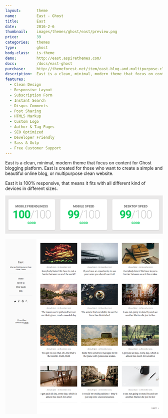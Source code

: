 ```yaml
---
layout:       theme
name:         East - Ghost
title:        East
date:         2016-2-6
thumbnail:    images/themes/ghost/east/preview.png
price:        39
categories:   themes
type:         ghost
body-class:   is-theme
demo:         http://east.aspirethemes.com/
docs:         /docs/east-ghost
purchase:     http://themeforest.net/item/east-blog-and-multipurpose-clean-ghost-theme/14714255?ref=aspirethemes
description:  East is a clean, minimal, modern theme that focus on content for Ghost.
features:
  - Clean Design
  - Responsive Layout
  - Subscription Form
  - Instant Search
  - Disqus Comments
  - Post Sharing
  - HTML5 Markup
  - Custom Logo
  - Author & Tag Pages
  - SEO Optimized
  - Developer Friendly
  - Sass & Gulp
  - Free Customer Support
---
```


East is a clean, minimal, modern theme that focus on content for Ghost blogging platform. East is created for those who want to create a simple and beautiful online blog, or multipurpose clean website.

East it is 100% responsive, that means it fits with all different kind of devices in different sizes.

[![east-ghost-performance](/images/themes/shared/google-performance-test.png)](https://developers.google.com/speed/pagespeed/insights/?url=http%3A%2F%2Feast.aspirethemes.com%2F&tab=desktop)

![east-ghost-full-preview](/images/themes/ghost/east/full-preview.png)